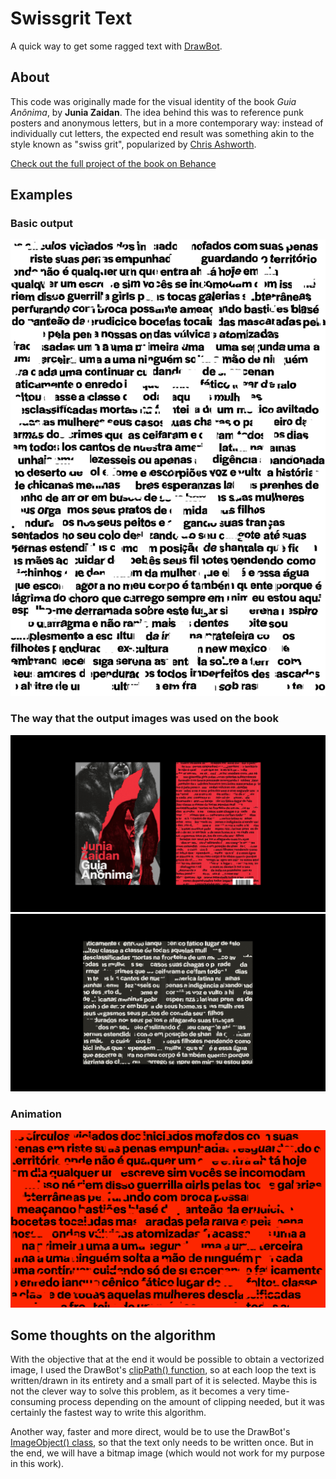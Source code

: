 # Swissgrit Text  

A quick way to get some ragged text with [DrawBot](https://www.drawbot.com).

## About

This code was originally made for the visual identity of the book *Guia Anônima*, by **Junia Zaidan**. The idea behind this was to reference punk posters and anonymous letters, but in a more contemporary way: instead of individually cut letters, the expected end result was something akin to the style known as "swiss grit", popularized by [Chris Ashworth](https://www.instagram.com/ashworthchris/).  

[Check out the full project of the book on Behance](https://be.net/werls)  

## Examples

### Basic output
![ragged-text](./examples/guia-anonima-excerpt.png "Ragged Text")

### The way that the output images was used on the book
![Mockup Guia Anônima: Cover](./examples/guia-anonima-mockup-01.jpg "Cover")
![Mockup Guia Anônima: Bookblock](./examples/guia-anonima-mockup-02.jpg "Bookblock")

### Animation
![Animation](./examples/guia-anonima-animated-1920x1080.gif "Animation")

## Some thoughts on the algorithm

With the objective that at the end it would be possible to obtain a vectorized image, I used the DrawBot's [clipPath() function](https://www.drawbot.com/content/shapes/drawingPath.html?highlight=clippath#drawBot.clipPath), so at each loop the text is written/drawn in its entirety and a small part of it is selected. Maybe this is not the clever way to solve this problem, as it becomes a very time-consuming process depending on the amount of clipping needed, but it was certainly the fastest way to write this algorithm.  

Another way, faster and more direct, would be to use the DrawBot's [ImageObject() class](https://www.drawbot.com/content/image/imageObject.html?highlight=imageobject), so that the text only needs to be written once. But in the end, we will have a bitmap image (which would not work for my purpose in this work).  